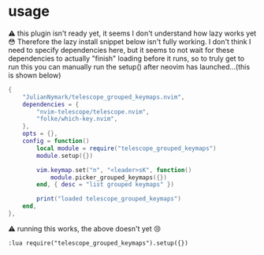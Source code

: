 # usage

:warning: this plugin isn't ready yet, it seems I don't understand how lazy works yet :flushed:
Therefore the lazy install snippet below isn't fully working.
I don't think I need to specify dependencies here, but it seems to not wait for
these dependencies to actually "finish" loading before it runs, so to truly get to
run this you can manually run the setup() after neovim has launched...(this is shown below)

```lua
{
	"JulianNymark/telescope_grouped_keymaps.nvim",
	dependencies = {
		"nvim-telescope/telescope.nvim",
		"folke/which-key.nvim",
	},
	opts = {},
	config = function()
		local module = require("telescope_grouped_keymaps")
		module.setup({})

		vim.keymap.set("n", "<leader>sK", function()
			module.picker_grouped_keymaps({})
		end, { desc = "list grouped keymaps" })

		print("loaded telescope_grouped_keymaps")
	end,
},

```

:warning: running this works, the above doesn't yet :cry:

```
:lua require("telescope_grouped_keymaps").setup({})
```
